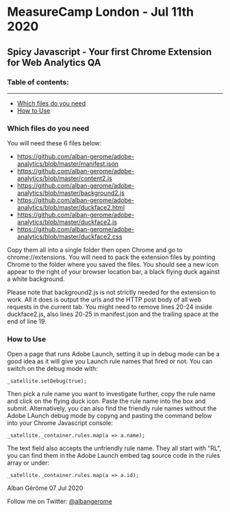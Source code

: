 MeasureCamp London - Jul 11th 2020
====================================

Spicy Javascript - Your first Chrome Extension for Web Analytics QA
-------------------------------------------------------------------

<a id="Table-of-contents"></a>
### Table of contents:
----------------------
* [Which files do you need](#Dependencies)
* [How to Use](#HowToUse)


<a id="Dependencies"></a>
### Which files do you need

You will need these 6 files below:

* https://github.com/alban-gerome/adobe-analytics/blob/master/manifest.json
* https://github.com/alban-gerome/adobe-analytics/blob/master/content2.js
* https://github.com/alban-gerome/adobe-analytics/blob/master/background2.js
* https://github.com/alban-gerome/adobe-analytics/blob/master/duckface2.html
* https://github.com/alban-gerome/adobe-analytics/blob/master/duckface2.js
* https://github.com/alban-gerome/adobe-analytics/blob/master/duckface2.css

Copy them all into a single folder then open Chrome and go to chrome://extensions. You will need to pack the extension files by pointing Chrome to the folder where you saved the files. You should see a new icon appear to the right of your browser location bar, a black flying duck against a white background.

Please note that background2.js is not strictly needed for the extension to work. All it does is output the urls and the HTTP post body of all web requests in the current tab. You might need to remove lines 20-24 inside duckface2.js, also lines 20-25 in manifest.json and the trailing space at the end of line 19.

<a id="HowToUse"></a>
### How to Use

Open a page that runs Adobe Launch, setting it up in debug mode can be a good idea as it will give you Launch rule names that fired or not. You can switch on the debug mode with:

    _satellite.setDebug(true);

Then pick a rule name you want to investigate further, copy the rule name and click on the flying duck icon. Paste the rule name into the box and submit. Alternatively, you can also find the friendly rule names without the Adobe LAunch debug mode by copyng and pasting the command below into your Chrome Javascript console:

    _satellite._container.rules.map(a => a.name);

The text field also accepts the unfriendly rule name. They all start with "RL", you can find them in the Adobe Launch embed tag source code in the rules array or under:

    _satellite._container.rules.map(a => a.id);

Alban Gérôme
07 Jul 2020

Follow me on Twitter: <a href="https://twitter.com/albangerome?lang=en-gb" title="Follow Alban Gérôme on  Twitter">@albangerome</a>
